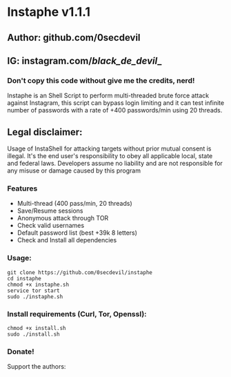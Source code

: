 # Instaphe v1.1.1
## Author: github.com/0secdevil
## IG: instagram.com/_black_de_devil__
### Don't copy this code without give me the credits, nerd! 
Instaphe is an Shell Script to perform multi-threaded brute force attack against Instagram, this script can bypass login limiting and it can test infinite number of passwords with a rate of +400 passwords/min using 20 threads.

## Legal disclaimer:
Usage of InstaShell for attacking targets without prior mutual consent is illegal. It's the end user's responsibility to obey all applicable local, state and federal laws. Developers assume no liability and are not responsible for any misuse or damage caused by this program 


### Features
- Multi-thread (400 pass/min, 20 threads)
- Save/Resume sessions
- Anonymous attack through TOR
- Check valid usernames
- Default password list (best +39k 8 letters)
- Check and Install all dependencies

### Usage:
```
git clone https://github.com/0secdevil/instaphe
cd instaphe
chmod +x instaphe.sh
service tor start
sudo ./instaphe.sh
```

### Install requirements (Curl, Tor, Openssl):

```
chmod +x install.sh
sudo ./install.sh
```


### Donate!
Support the authors:

